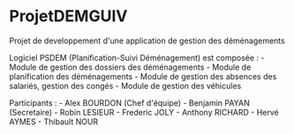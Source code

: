 # ProjetDEMGUIV

Projet de developpement d'une application de gestion des déménagements

Logiciel PSDEM (Planification-Suivi Déménagement) est composée :
		- Module de gestion des dossiers des déménagements
		- Module de planification des déménagements
		- Module de gestion des absences des salariés, gestion des congés
		- Module de gestion des véhicules

Participants :
	- Alex BOURDON (Chef d'équipe)
	- Benjamin PAYAN (Secretaire)
	- Robin LESIEUR
	- Frederic JOLY
	- Anthony RICHARD
	- Hervé AYMES
	- Thibault NOUR

